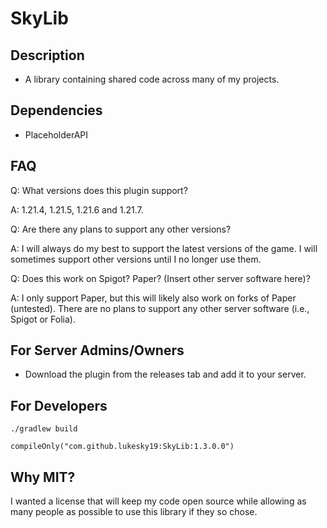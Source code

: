 # SkyLib
## Description
* A library containing shared code across many of my projects.

## Dependencies
* PlaceholderAPI

## FAQ
Q: What versions does this plugin support?

A: 1.21.4, 1.21.5, 1.21.6 and 1.21.7.

Q: Are there any plans to support any other versions?

A: I will always do my best to support the latest versions of the game. I will sometimes support other versions until I no longer use them.

Q: Does this work on Spigot? Paper? (Insert other server software here)?

A: I only support Paper, but this will likely also work on forks of Paper (untested). There are no plans to support any other server software (i.e., Spigot or Folia).

## For Server Admins/Owners
* Download the plugin from the releases tab and add it to your server.

## For Developers
```./gradlew build```

```koitlin
compileOnly("com.github.lukesky19:SkyLib:1.3.0.0")
```

## Why MIT?
I wanted a license that will keep my code open source while allowing as many people as possible to use this library if they so chose.
